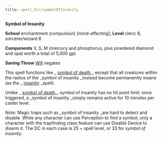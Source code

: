 ```yaml
---
title: spell_dir/symbolOfInsanity
---
```

 **Symbol of Insanity**

**School** enchantment (compulsion) [mind-affecting]; **Level** cleric 8, sorcerer/wizard 8

**Components** V, S, M (mercury and phosphorus, plus powdered diamond and opal worth a total of 5,000 gp)

**Saving Throw** [Will](../combat#_will) negates

This spell functions like _ [symbol of death](symbolOfDeath#_symbol-of-death)_, except that all creatures within the radius of the _symbol of insanity _instead become permanently insane (as the _ [insanity](insanity#_insanity) _spell).

Unlike _ [symbol of death](symbolOfDeath#_symbol-of-death)_, symbol of insanity has no hit point limit; once triggered, a _symbol of insanity _simply remains active for 10 minutes per caster level.

_Note_: Magic traps such as _symbol of insanity _are hard to detect and disable. While any character can use Perception to find a symbol, only a character with the trapfinding class feature can use Disable Device to disarm it. The DC in each case is 25 + spell level, or 33 for _symbol of insanity_.

